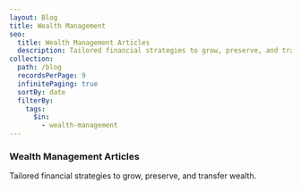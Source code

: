 ```yaml
---
layout: Blog
title: Wealth Management
seo:
  title: Wealth Management Articles
  description: Tailored financial strategies to grow, preserve, and transfer wealth.
collection:
  path: /blog
  recordsPerPage: 9
  infinitePaging: true
  sortBy: date
  filterBy:
    tags:
      $in:
        - wealth-management
---
```


### Wealth Management Articles

Tailored financial strategies to grow, preserve, and transfer wealth.

